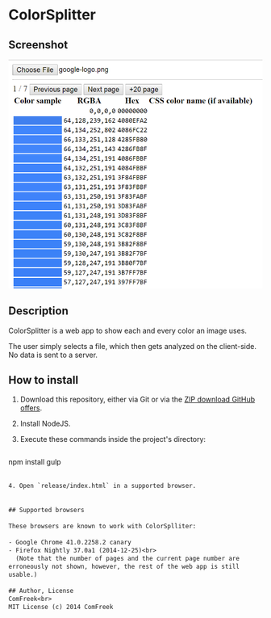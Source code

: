 # ColorSplitter

## Screenshot
![Screenshot of ColorSplitter fed with the Google logo](https://raw.githubusercontent.com/ComFreek/ColorSplitter/screenshots/google-logo-screenshot.PNG)


## Description
ColorSplitter is a web app to show each and every color an image uses.

The user simply selects a file, which then gets analyzed on the client-side. No data is sent to a server.

## How to install
1. Download this repository, either via Git or via the [ZIP download GitHub offers](https://github.com/ComFreek/ColorSplitter/archive/master.zip).

2. Install NodeJS.

3. Execute these commands inside the project's directory:
   ```
 npm install
 gulp 
```

4. Open `release/index.html` in a supported browser.


## Supported browsers

These browsers are known to work with ColorSplliter:

- Google Chrome 41.0.2258.2 canary
- Firefox Nightly 37.0a1 (2014-12-25)<br>
  (Note that the number of pages and the current page number are erroneously not shown, however, the rest of the web app is still usable.)

## Author, License
ComFreek<br>
MIT License (c) 2014 ComFreek